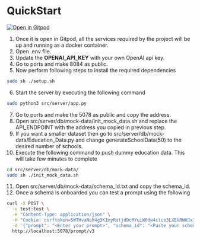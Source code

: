 # QuickStart
[![Open in Gitpod](https://gitpod.io/button/open-in-gitpod.svg)](https://gitpod.io/#https://github.com/ChakshuGautam/Text2SQL)

1. Once it is open in Gitpod, all the services required by the project will be up and running as a docker container.
2. Open .env file.
3. Update the **OPENAI_API_KEY** with your own OpenAI api key.
4. Go to ports and make 8084 as public.
5. Now perform following steps to install the required dependencies
```bash
sudo sh ./setup.sh
```
6. Start the server by executing the following command
```bash
sudo python3 src/server/app.py
```
7. Go to ports and make the 5078 as public and copy the address.
8. Open src/server/db/mock-data/init_mock_data.sh and replace the API_ENDPOINT with the address you copied in previous step.
9. If you want a smaller dataset then go to src/server/db/mock-data/Education_Data.py and change generateSchoolData(50) to the desired number of schools.
10. Execute the following command to push dummy education data. This will take few minutes to complete
```bash
cd src/server/db/mock-data/
sudo sh ./init_mock_data.sh
```
11. Open src/server/db/mock-data/schema_id.txt and copy the schema_id.
12. Once a schema is onboarded you can test a prompt using the following 
```bash
curl -X POST \
  -u test:test \
  -H "Content-Type: application/json" \
  -H "Cookie: csrftoken=SWTHvaNeh4g3KImyRotjdDcMYuiW0dw4ctce3LXEkRWHJx71t7nKMLCk70wSdSSB" \
  -d '{"prompt": "<Enter your prompt>", "schema_id": "<Paste your schema id>"}' \
  http://localhost:5078/prompt/v3
```